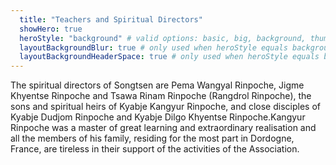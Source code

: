 ```yaml
---
  title: "Teachers and Spiritual Directors"
  showHero: true
  heroStyle: "background" # valid options: basic, big, background, thumbAndBackground
  layoutBackgroundBlur: true # only used when heroStyle equals background or thumbAndBackground
  layoutBackgroundHeaderSpace: true # only used when heroStyle equals background
---
```


The spiritual directors of Songtsen are Pema Wangyal Rinpoche, Jigme Khyentse Rinpoche and Tsawa Rinam Rinpoche (Rangdrol Rinpoche), the sons and spiritual heirs of Kyabje Kangyur Rinpoche, and close disciples of Kyabje Dudjom Rinpoche and Kyabje Dilgo Khyentse Rinpoche.Kangyur Rinpoche was a master of great learning and extraordinary realisation and all the members of his family, residing for the most part in Dordogne, France, are tireless in their support of the activities of the Association. 
